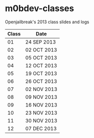 # m0bdev-classes
Openjailbreak's 2013 class slides and logs

| Class | Date |
| ----- | ---- |
| 01 | 24 SEP 2013 |
| 02 | 02 OCT 2013 |
| 03 | 05 OCT 2013 |
| 04 | 12 OCT 2013 |
| 05 | 19 OCT 2013 |
| 06 | 26 OCT 2013 |
| 07 | 02 NOV 2013 |
| 08 | 09 NOV 2013 |
| 09 | 16 NOV 2013 |
| 10 | 23 NOV 2013 |
| 11 | 30 NOV 2013 |
| 12 | 07 DEC 2013 |
